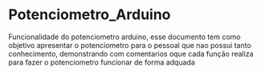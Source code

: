 # Potenciometro_Arduino

Funcionalidade do potenciometro arduino, esse documento tem como objetivo apresentar o potenciometro para o pessoal que nao possui tanto conhecimento, demonstrando com comentarios oque cada função realiza para fazer o potenciometro funcionar de forma adquada

